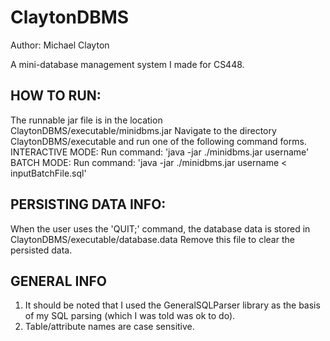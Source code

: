 ClaytonDBMS
===========

Author: Michael Clayton

A mini-database management system I made for CS448.

HOW TO RUN:
-----------
The runnable jar file is in the location ClaytonDBMS/executable/minidbms.jar
Navigate to the directory ClaytonDBMS/executable and run one of the following command forms.
    INTERACTIVE MODE:   Run command: 'java -jar ./minidbms.jar username'
    BATCH MODE:         Run command: 'java -jar ./minidbms.jar username < inputBatchFile.sql'

PERSISTING DATA INFO:
---------------------
When the user uses the 'QUIT;' command, the database data is stored in ClaytonDBMS/executable/database.data
Remove this file to clear the persisted data.

GENERAL INFO
------------
1. It should be noted that I used the GeneralSQLParser library as the basis of my SQL parsing (which I was told was ok to do).
2. Table/attribute names are case sensitive.
